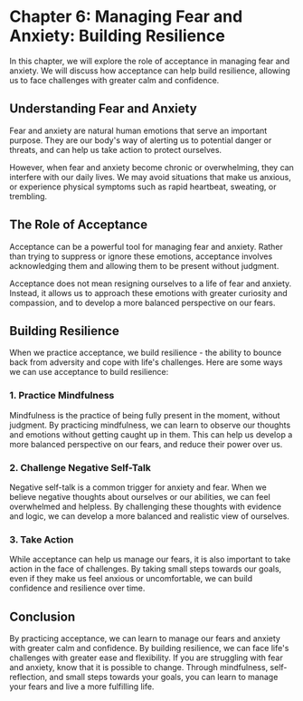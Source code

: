 Chapter 6: Managing Fear and Anxiety: Building Resilience
=========================================================

In this chapter, we will explore the role of acceptance in managing fear and anxiety. We will discuss how acceptance can help build resilience, allowing us to face challenges with greater calm and confidence.

Understanding Fear and Anxiety
------------------------------

Fear and anxiety are natural human emotions that serve an important purpose. They are our body's way of alerting us to potential danger or threats, and can help us take action to protect ourselves.

However, when fear and anxiety become chronic or overwhelming, they can interfere with our daily lives. We may avoid situations that make us anxious, or experience physical symptoms such as rapid heartbeat, sweating, or trembling.

The Role of Acceptance
----------------------

Acceptance can be a powerful tool for managing fear and anxiety. Rather than trying to suppress or ignore these emotions, acceptance involves acknowledging them and allowing them to be present without judgment.

Acceptance does not mean resigning ourselves to a life of fear and anxiety. Instead, it allows us to approach these emotions with greater curiosity and compassion, and to develop a more balanced perspective on our fears.

Building Resilience
-------------------

When we practice acceptance, we build resilience - the ability to bounce back from adversity and cope with life's challenges. Here are some ways we can use acceptance to build resilience:

### 1. Practice Mindfulness

Mindfulness is the practice of being fully present in the moment, without judgment. By practicing mindfulness, we can learn to observe our thoughts and emotions without getting caught up in them. This can help us develop a more balanced perspective on our fears, and reduce their power over us.

### 2. Challenge Negative Self-Talk

Negative self-talk is a common trigger for anxiety and fear. When we believe negative thoughts about ourselves or our abilities, we can feel overwhelmed and helpless. By challenging these thoughts with evidence and logic, we can develop a more balanced and realistic view of ourselves.

### 3. Take Action

While acceptance can help us manage our fears, it is also important to take action in the face of challenges. By taking small steps towards our goals, even if they make us feel anxious or uncomfortable, we can build confidence and resilience over time.

Conclusion
----------

By practicing acceptance, we can learn to manage our fears and anxiety with greater calm and confidence. By building resilience, we can face life's challenges with greater ease and flexibility. If you are struggling with fear and anxiety, know that it is possible to change. Through mindfulness, self-reflection, and small steps towards your goals, you can learn to manage your fears and live a more fulfilling life.
